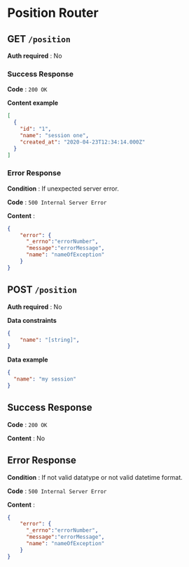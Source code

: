 # Position Router

## GET `/position`

**Auth required** : No

### Success Response

**Code** : `200 OK`

**Content example**

```json
[
  {
    "id": "1",
    "name": "session one",
    "created_at": "2020-04-23T12:34:14.000Z"
  }
]
```

### Error Response

**Condition** : If unexpected server error.

**Code** : `500 Internal Server Error`

**Content** :

```json
{
    "error": {
      "_errno":"errorNumber",
      "message":"errorMessage",
      "name": "nameOfException"
    }
}
```
## POST `/position`

**Auth required** : No

**Data constraints**

```json
{
    "name": "[string]",
}
```

**Data example**

```json
{
  "name": "my session"
}
```

## Success Response

**Code** : `200 OK`

**Content** : No

## Error Response

**Condition** : If not valid datatype or not valid datetime format.

**Code** : `500 Internal Server Error`

**Content** :

```json
{
    "error": {
      "_errno":"errorNumber",
      "message":"errorMessage",
      "name": "nameOfException"
    }
}
```

